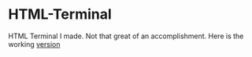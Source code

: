 # HTML-Terminal

HTML Terminal I made. Not that great of an accomplishment. Here is the working [version](https://cookiegamer733.repl.co/archives/HTML_Termial)
